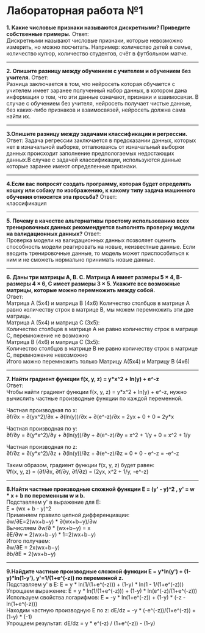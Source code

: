 # Лабораторная работа №1
**1. Какие числовые признаки называются дискретными? Приведите собственные примеры.**
Ответ:  
Дискретными называют числовые признаки, которые невозможно измерить, но можно посчитать. Например: количество детей в семье, количество купюр, количество студентов, счёт в футбольном матче.

------------


**2. Опишите разницу между обучением с учителем и обучением без учителя.**
Ответ:  
Разница заключается в том, что нейросеть которая обучается с учителем имеет заранее полученный набор данных, в котором дана информация о том, что эти данные означают, признаки и взаимосвязи. В случае с обучением без учителя, нейросеть получает чистые данные, без каких-либо признаков и взаимосвязей, нейросеть должна сама найти их.

------------


**3.Опишите разницу между задачами классификации и регрессии.**
Ответ: Задача регрессии заключается в предсказании данных, которых нет в изначальной выборке, отталкиваясь от изначальный выборки данных происходит заполнение предпологаемых недостающих данных.В случае с задачей классификации, используются данные которые заранее имеют определенные признаки.

------------


**4.Если вас попросят создать программу, которая будет определять кошку или собаку по изображению, к какому типу задача машинного обучения относится эта просьба?**
Ответ:  
классификация

------------


**5. Почему в качестве альтернативы простому использованию всех тренировочных данных рекомендуется выполнять проверку модели на валидационных данных?**
Ответ:  
Проверка модели на валидационных данных позволяет оценить способность модели реагировать на новые, неизвестные данные. Если вводить тренировочные данные, то модель может приспособиться к ним и не сможеть нормально принимать новые данные.  

------------


**6. Даны три матрицы А, В. С. Матрица А имеет размеры 5 × 4, В- размеры 4 × 6, С имеет размеры 3 × 5. Укажите все возможные матрицы, которые можно перемножить между собой.**  
Ответ:  
Матрица А (5x4) и матрица В (4x6)
Количество столбцов в матрице А равно количеству строк в матрице В, мы можем перемножить эти две матрицы.  
Матрица А (5x4) и матрица С (3x5):  
Количество столбцов в матрице А не равно количеству строк в матрице С, перемножение не возможно  
Матрица В (4x6) и матрица С (3x5):  
Количество столбцов в матрице В не равно количеству строк в матрице С, перемножение невозможно  
Итого можно перемножить только Матрицу А(5х4) и Матрицу В (4х6)  

------------

**7. Найти градиент функции f(x, y, z) = y*x^2 + ln(y) + e^-z**  
Ответ:  
Чтобы найти градиент функции f(x, y, z) = y*x^2 + ln(y) + e^-z, нужно вычислить частные производные функции по каждой переменной.  

Частная производная по x:  
∂f/∂x = ∂(yx^2)/∂x + ∂(ln(y))/∂x + ∂(e^-z)/∂x
= 2yx + 0 + 0 = 2y*x

Частная производная по y:  
∂f/∂y = ∂(y*x^2)/∂y + ∂(ln(y))/∂y + ∂(e^-z)/∂y = x^2 + 1/y + 0 = x^2 + 1/y

Частная производная по z:  
∂f/∂z = ∂(y*x^2)/∂z + ∂(ln(y))/∂z + ∂(e^-z)/∂z = 0 + 0 - e^-z = -e^-z

Таким образом, градиент функции f(x, y, z) будет равен:  
∇f(x, y, z) = (∂f/∂x, ∂f/∂y, ∂f/∂z) = (2yx, x^2 + 1/y, -e^-z)

------------
**8.Найти частные производные сложной функции E = (y' - y)^2 , y' = w * x + b по переменным w и b.**  
Подставляем y' в выражение для E:  
E = (wx + b - y)^2  
Применяем правило цепной дифференциации:  
∂w/∂E=2(wx+b−y) * ∂(wx+b−y)/∂w  
Вычисляем  ∂w/∂ * (wx+b−y) = x   
∂E/∂w = 2(wx+b−y) * 1=2(wx+b−y)  
Итого получаем:  
∂w/∂E = 2x(wx+b−y)  
∂b/∂E = 2(wx+b−y)  

------------

**9.Найдите частные производные сложной функции E = y*ln(y') + (1-y)*ln(1-y'), y'=1/(1+e^(-z))  по переменной z.**\
Подставляем y' в E: E = y * ln(1/(1+e^(-z))) + (1-y) * ln(1 - 1/(1+e^(-z)))  
Упрощаем выражение: E = y * ln(1/(1+e^(-z))) + (1-y) * ln(e^(-z)/(1+e^(-z)))  
Используем свойства логарифмов: E = -y * ln(1+e^(-z)) + (1-y) * (-z - ln(1+e^(-z)))  
Находим частную производную E по z: dE/dz = -y * (-e^(-z))/(1+e^(-z)) + (1-y) * (-1)  
Упрощаем результат: dE/dz = y * e^(-z) / (1+e^(-z)) - (1-y)  


